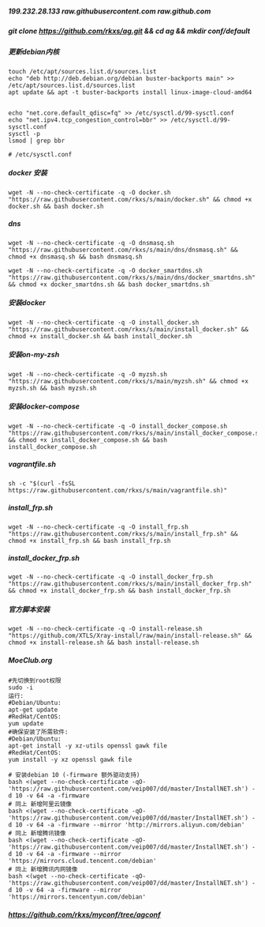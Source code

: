 ##### 199.232.28.133 raw.githubusercontent.com raw.github.com

##### git clone https://github.com/rkxs/ag.git && cd ag && mkdir conf/default

##### 更新debian内核
```shell
touch /etc/apt/sources.list.d/sources.list
echo "deb http://deb.debian.org/debian buster-backports main" >> /etc/apt/sources.list.d/sources.list
apt update && apt -t buster-backports install linux-image-cloud-amd64


echo "net.core.default_qdisc=fq" >> /etc/sysctl.d/99-sysctl.conf
echo "net.ipv4.tcp_congestion_control=bbr" >> /etc/sysctl.d/99-sysctl.conf
sysctl -p
lsmod | grep bbr

# /etc/sysctl.conf
```


##### docker 安装
```shell
wget -N --no-check-certificate -q -O docker.sh "https://raw.githubusercontent.com/rkxs/s/main/docker.sh" && chmod +x docker.sh && bash docker.sh
```

##### dns
```shell
wget -N --no-check-certificate -q -O dnsmasq.sh "https://raw.githubusercontent.com/rkxs/s/main/dns/dnsmasq.sh" && chmod +x dnsmasq.sh && bash dnsmasq.sh

wget -N --no-check-certificate -q -O docker_smartdns.sh "https://raw.githubusercontent.com/rkxs/s/main/dns/docker_smartdns.sh" && chmod +x docker_smartdns.sh && bash docker_smartdns.sh
```

##### 安装docker
```shell
wget -N --no-check-certificate -q -O install_docker.sh "https://raw.githubusercontent.com/rkxs/s/main/install_docker.sh" && chmod +x install_docker.sh && bash install_docker.sh
```

##### 安装on-my-zsh
```shell
wget -N --no-check-certificate -q -O myzsh.sh "https://raw.githubusercontent.com/rkxs/s/main/myzsh.sh" && chmod +x myzsh.sh && bash myzsh.sh
```

##### 安装docker-compose
```shell
wget -N --no-check-certificate -q -O install_docker_compose.sh "https://raw.githubusercontent.com/rkxs/s/main/install_docker_compose.sh" && chmod +x install_docker_compose.sh && bash install_docker_compose.sh
```

##### vagrantfile.sh
```shell
sh -c "$(curl -fsSL https://raw.githubusercontent.com/rkxs/s/main/vagrantfile.sh)"
```

##### install_frp.sh
```shell
wget -N --no-check-certificate -q -O install_frp.sh "https://raw.githubusercontent.com/rkxs/s/main/install_frp.sh" && chmod +x install_frp.sh && bash install_frp.sh
```

##### install_docker_frp.sh
```shell
wget -N --no-check-certificate -q -O install_docker_frp.sh "https://raw.githubusercontent.com/rkxs/s/main/install_docker_frp.sh" && chmod +x install_docker_frp.sh && bash install_docker_frp.sh
```

##### 官方脚本安装
```shell
wget -N --no-check-certificate -q -O install-release.sh "https://github.com/XTLS/Xray-install/raw/main/install-release.sh" && chmod +x install-release.sh && bash install-release.sh
```

##### MoeClub.org
```shell
#先切换到root权限
sudo -i
运行:
#Debian/Ubuntu:
apt-get update
#RedHat/CentOS:
yum update
#确保安装了所需软件:
#Debian/Ubuntu:
apt-get install -y xz-utils openssl gawk file
#RedHat/CentOS:
yum install -y xz openssl gawk file

# 安装debian 10 (-firmware 额外驱动支持)
bash <(wget --no-check-certificate -qO- 'https://raw.githubusercontent.com/veip007/dd/master/InstallNET.sh') -d 10 -v 64 -a -firmware
# 同上 新增阿里云镜像
bash <(wget --no-check-certificate -qO- 'https://raw.githubusercontent.com/veip007/dd/master/InstallNET.sh') -d 10 -v 64 -a -firmware --mirror 'http://mirrors.aliyun.com/debian'
# 同上 新增腾讯镜像
bash <(wget --no-check-certificate -qO- 'https://raw.githubusercontent.com/veip007/dd/master/InstallNET.sh') -d 10 -v 64 -a -firmware --mirror 'https://mirrors.cloud.tencent.com/debian'
# 同上 新增腾讯内网镜像
bash <(wget --no-check-certificate -qO- 'https://raw.githubusercontent.com/veip007/dd/master/InstallNET.sh') -d 10 -v 64 -a -firmware --mirror 'https://mirrors.tencentyun.com/debian'

```

##### https://github.com/rkxs/myconf/tree/agconf